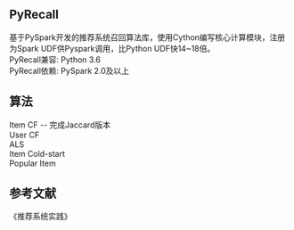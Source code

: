 ## PyRecall
基于PySpark开发的推荐系统召回算法库，使用Cython编写核心计算模块，注册为Spark UDF供Pyspark调用，比Python UDF快14~18倍。  
PyRecall兼容: Python 3.6  
PyRecall依赖: PySpark 2.0及以上   

## 算法
Item CF -- 完成Jaccard版本  
User CF  
ALS  
Item Cold-start  
Popular Item  


## 参考文献
《推荐系统实践》
